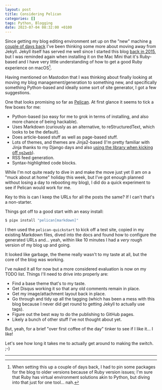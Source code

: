 ```yaml
---
layout: post
title: Considering Pelican
categories: []
tags: Python, Blogging
date: 2023-07-04 08:32:00 +0100
---
```


Since getting my blog editing environment set up on the "new" machine [a
couple of days back](/2023/07/02/catching-up.html) I've been thinking some
more about moving away from Jekyll. Jekyll itself has served me well since I
started this blog [back in 2015](/2015/06/18/hello-world.html), but I was
reminded again when installing it on the Mac Mini that it's Ruby-based and I
have very little understanding of how to get a good Ruby experience on
macOS[^1].

Having mentioned on Mastodon that I was thinking about finally looking at
moving my blog management/generation to something new, and specifically
something Python-based and ideally some sort of site generator, I got a few
suggestions.

One that looks promising so far as [Pelican](https://getpelican.com/). At
first glance it seems to tick a few boxes for me:

- Python-based (so easy for me to grok in terms of installing, and also more
  chance of being hackable).
- Uses Markdown (curiously as an alternative, to reStructuredText, which
  looks to be the default).
- Does article-based stuff as well as page-based stuff.
- Lots of themes, and themes are Jinja2-based (I'm pretty familiar with
  Jinja thanks to my Django days and also [using the library when kicking
  off `ng2web`](https://github.com/davep/ng2web)).
- RSS feed generation.
- Syntax-highlighted code blocks.


While I'm not quite ready to dive in and make the move just yet (I am on a
"muck about at home" holiday this week, but I've got enough planned without
losing a day to rebooting my blog), I did do a quick experiment to see if
Pelican would work for me.

Key to this is can I keep the URLs for all the posts the same? If I can't
that's a non-starter.

Things got off to a good start with an easy install:

```sh
$ pipx install "pelican[markdown]"
```

I then used the `pelican-quickstart` to kick off a test site, copied in my
existing Markdown files, dived into the docs and found how to configure the
generated URLs and... yeah, within like 10 minutes I had a *very* rough
version of my blog up and going.

It looked like garbage, the theme really wasn't to my taste at all, but the
core of the blog was working.

I've nuked it all for now but a more considered evaluation is now on my TODO
list. Things I'll need to drive into properly are:

- Find a base theme that's to my taste.
- Get Disqus working it so that any old comments remain in place.
- Get my image/attachment layout back in place.
- Go through and tidy up all the tagging (which has been a mess with this
  blog because I never did get round to getting Jekyll to actually use
  tags).
- Figure out the best way to do the publishing to GitHub pages.
- Likely a bunch of other stuff I've not thought about yet.

But, yeah, for a brief "over first coffee of the day" tinker to see if I
like it... I like!

Let's see how long it takes me to actually get around to making the switch.
;-)

---
[^1]: When setting this up a couple of days back, I had to pin some packages
    for the blog to older versions because of Ruby version issues; I'm sure
    that Ruby has virtual environment solutions akin to Python, but diving
    into that just for one tool... nah.
